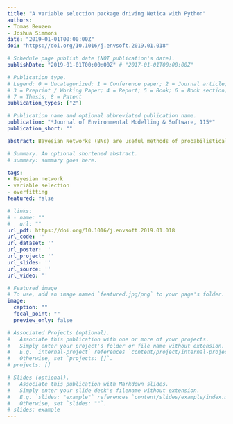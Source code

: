 ```yaml
---
title: "A variable selection package driving Netica with Python"
authors:
- Tomas Beuzen
- Joshua Simmons
date: "2019-01-01T00:00:00Z"
doi: "https://doi.org/10.1016/j.envsoft.2019.01.018"

# Schedule page publish date (NOT publication's date).
publishDate: "2019-01-01T00:00:00Z" # "2017-01-01T00:00:00Z"

# Publication type.
# Legend: 0 = Uncategorized; 1 = Conference paper; 2 = Journal article;
# 3 = Preprint / Working Paper; 4 = Report; 5 = Book; 6 = Book section;
# 7 = Thesis; 8 = Patent
publication_types: ["2"]

# Publication name and optional abbreviated publication name.
publication: "*Journal of Environmental Modelling & Software, 115*"
publication_short: ""

abstract: Bayesian Networks (BNs) are useful methods of probabilistically modelling environmental systems. BN performance is sensitive to the number of variables included in the model framework. The selection of the optimum set of variables to include in a BN (“variable selection”) is therefore a key part of the BN modelling process. While variable selection is an issue dealt with in the wider BN and machine learning literature, it remains largely absent from environmental BN applications to date, due in large part to a lack of software designed to work with available BN packages. CVNetica_VS is an open-source Python module that extends the functionality of Netica, a commonly used commercial BN software package, to perform variable selection. CVNetica_VS uses wrapper-based variable selection and cross-validation to search for the optimum variable set to use in a BN. The software will aid in objectifying and automating the development of BNs in environmental applications.

# Summary. An optional shortened abstract.
# summary: summary goes here.

tags:
- Bayesian network
- variable selection
- overfitting
featured: false

# links:
# - name: ""
#   url: ""
url_pdf: https://doi.org/10.1016/j.envsoft.2019.01.018
url_code: ''
url_dataset: ''
url_poster: ''
url_project: ''
url_slides: ''
url_source: ''
url_video: ''

# Featured image
# To use, add an image named `featured.jpg/png` to your page's folder.
image:
  caption: ""
  focal_point: ""
  preview_only: false

# Associated Projects (optional).
#   Associate this publication with one or more of your projects.
#   Simply enter your project's folder or file name without extension.
#   E.g. `internal-project` references `content/project/internal-project/index.md`.
#   Otherwise, set `projects: []`.
# projects: []

# Slides (optional).
#   Associate this publication with Markdown slides.
#   Simply enter your slide deck's filename without extension.
#   E.g. `slides: "example"` references `content/slides/example/index.md`.
#   Otherwise, set `slides: ""`.
# slides: example
---
```

<!-- {{% alert note %}}
Click the *Cite* button above to demo the feature to enable visitors to import publication metadata into their reference management software.
{{% /alert %}}

{{% alert note %}}
Click the *Slides* button above to demo Academic's Markdown slides feature.
{{% /alert %}}

# Supplementary notes can be added here, including [code and math](https://sourcethemes.com/academic/docs/writing-markdown-latex/). -->
